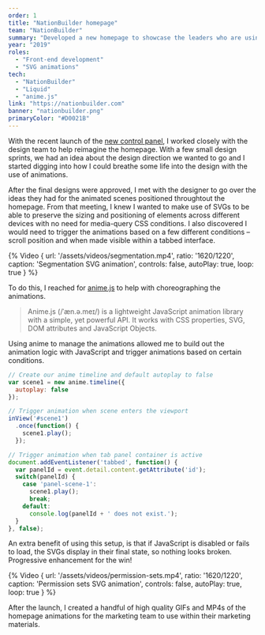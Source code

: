 ```yaml
---
order: 1
title: "NationBuilder homepage"
team: "NationBuilder"
summary: "Developed a new homepage to showcase the leaders who are using NationBuilder and highlight features from the new control panel."
year: "2019"
roles:
  - "Front-end development"
  - "SVG animations"
tech:
  - "NationBuilder"
  - "Liquid"
  - "anime.js"
link: "https://nationbuilder.com"
banner: "nationbuilder.png"
primaryColor: "#D0021B"
---
```

With the recent launch of the [new control panel](https://nationbuilder.com/new_control_panel), I worked closely with the design team to help reimagine the homepage. With a few small design sprints, we had an idea about the design direction we wanted to go and I started digging into how I could breathe some life into the design with the use of animations.

After the final designs were approved, I met with the designer to go over the ideas they had for the animated scenes positioned throughtout the homepage. From that meeting, I knew I wanted to make use of SVGs to be able to preserve the sizing and positioning of elements across different devices with no need for media-query CSS conditions. I also discovered I would need to trigger the animations based on a few different conditions – scroll position and when made visible within a tabbed interface.

{% Video {
  url: '/assets/videos/segmentation.mp4',
  ratio: '1620/1220',
  caption: 'Segmentation SVG animation',
  controls: false,
  autoPlay: true,
  loop: true
} %}

To do this, I reached for [anime.js](https://animejs.com/) to help with choreographing the animations.

> Anime.js (/ˈæn.ə.meɪ/) is a lightweight JavaScript animation library with a simple, yet powerful API. It works with CSS properties, SVG, DOM attributes and JavaScript Objects.

Using anime to manage the animations allowed me to build out the animation logic with JavaScript and trigger animations based on certain conditions.

```js
// Create our anime timeline and default autoplay to false
var scene1 = new anime.timeline({
  autoplay: false
});

// Trigger animation when scene enters the viewport
inView('#scene1')
  .once(function() {
    scene1.play();
  });

// Trigger animation when tab panel container is active
document.addEventListener('tabbed', function() {
  var panelId = event.detail.content.getAttribute('id');
  switch(panelId) {
    case 'panel-scene-1':
      scene1.play();
      break;
    default:
      console.log(panelId + ' does not exist.');
  }
}, false);
```

An extra benefit of using this setup, is that if JavaScript is disabled or fails to load, the SVGs display in their final state, so nothing looks broken. Progressive enhancement for the win!

{% Video {
  url: '/assets/videos/permission-sets.mp4',
  ratio: '1620/1220',
  caption: 'Permission sets SVG animation',
  controls: false,
  autoPlay: true,
  loop: true
} %}

After the launch, I created a handful of high quality GIFs and MP4s of the homepage animations for the marketing team to use within their marketing materials.
